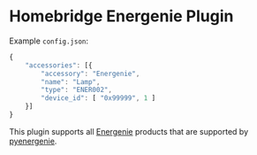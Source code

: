 # Homebridge Energenie Plugin

Example `config.json`:

```javascript
{
    "accessories": [{
        "accessory": "Energenie",
        "name": "Lamp",
        "type": "ENER002",
        "device_id": [ "0x99999", 1 ]
    }]
}
```

This plugin supports all [Energenie](https://energenie4u.co.uk/) products that are supported by [pyenergenie](https://github.com/whaleygeek/pyenergenie). 
